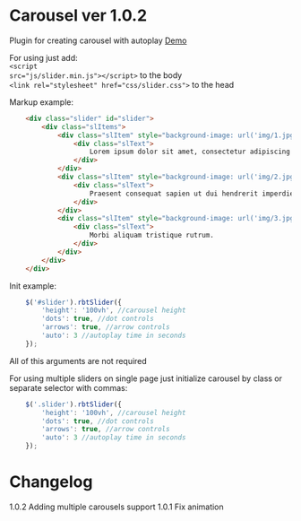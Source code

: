 # Carousel ver 1.0.2

Plugin for creating carousel with autoplay <a href="https://jsfiddle.net/Umkka/ttm6nka6/">Demo</a>

For using just add:
<br><code>&lt;script src="js/slider.min.js">&lt;/script></code> to the body
<br><code>&lt;link rel="stylesheet" href="css/slider.css"></code> to the head

Markup example:
```html
	<div class="slider" id="slider">
		<div class="slItems">
			<div class="slItem" style="background-image: url('img/1.jpg');">
				<div class="slText">
					Lorem ipsum dolor sit amet, consectetur adipiscing elit.
				</div>
			</div>
			<div class="slItem" style="background-image: url('img/2.jpg');">
				<div class="slText">
					Praesent consequat sapien ut dui hendrerit imperdiet.  
				</div>
			</div>
			<div class="slItem" style="background-image: url('img/3.jpg');">
				<div class="slText">
					Morbi aliquam tristique rutrum. 
				</div>
			</div>
		</div>
	</div>
```

Init example:
```javascript
	$('#slider').rbtSlider({
		'height': '100vh', //carousel height
		'dots': true, //dot controls
		'arrows': true, //arrow controls
		'auto': 3 //autoplay time in seconds
	});
```
All of this arguments are not required

For using multiple sliders on single page just initialize carousel by class or separate selector with commas:
```javascript
	$('.slider').rbtSlider({
		'height': '100vh', //carousel height
		'dots': true, //dot controls
		'arrows': true, //arrow controls
		'auto': 3 //autoplay time in seconds
	});
```

# Changelog

1.0.2 Adding multiple carousels support
1.0.1 Fix animation
